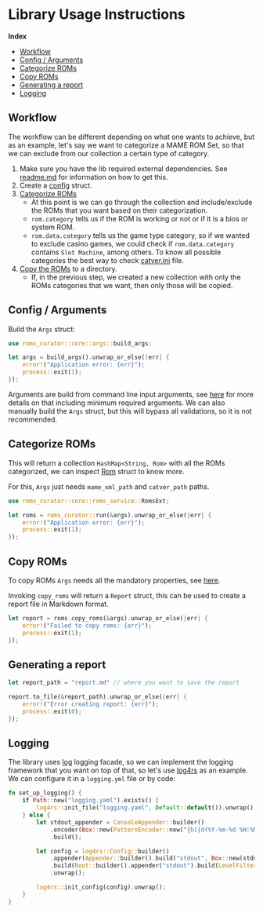 # Library Usage Instructions

__Index__

- [Workflow](#workflow)
- [Config / Arguments](#config--arguments)
- [Categorize ROMs](#categorize-roms)
- [Copy ROMs](#copy-roms)
- [Generating a report](#generating-a-report)
- [Logging](#logging)

## Workflow

The workflow can be different depending on what one wants to achieve,
but as an example, let's say we want to categorize a MAME ROM Set,
so that we can exclude from our collection a certain type of category.

1. Make sure you have the lib required external dependencies.
   See [readme.md](../README.md) for information on how to get this.
1. Create a [config](#config--arguments) struct.
1. [Categorize ROMs](#categorize-roms)
   - At this point is we can go through the collection and
      include/exclude the ROMs that you want based on their categorization.
   - `rom.category` tells us if the ROM is working or not or if it is a bios
     or system ROM.
   - `rom.data.category` tells us the game type category, so if we wanted to
     exclude casino games, we could check if `rom.data.category` contains `Slot Machine`,
     among others. To know all possible categories the best way to check
     [catver.ini](./../README.md) file.
1. [Copy the ROMs](#copy-roms) to a directory.
   - If, in the previous step, we created a new collection with only the ROMs
     categories that we want, then only those will be copied.

## Config / Arguments

Build the `Args` struct:

```rust
use roms_curator::core::args::build_args;

let args = build_args().unwrap_or_else(|err| {
    error!("Application error: {err}");
    process::exit(1);
});
```

Arguments are build from command line input arguments, see [here](app-run-instructions.md)
for more details on that including minimum required arguments. We can also manually build
the `Args` struct, but this will bypass all validations, so it is not recommended.

## Categorize ROMs

This will return a collection `HashMap<String, Rom>` with all the ROMs
categorized, we can inspect [Rom](/src/models/roms.rs)
struct to know more.

For this, `Args` just needs `mame_xml_path` and `catver_path` paths.

```rust
use roms_curator::core::roms_service::RomsExt;

let roms = roms_curator::run(&args).unwrap_or_else(|err| {
    error!("Application error: {err}");
    process::exit(1);
});
```

## Copy ROMs

To copy ROMs `Args` needs all the mandatory properties,
see [here](#config--arguments).

Invoking `copy_roms` will return a `Report` struct, this can be
used to create a report file in Markdown format.

```rust
let report = roms.copy_roms(&args).unwrap_or_else(|err| {
    error!("Failed to copy roms: {err}");
    process::exit(1);
});
```

## Generating a report

```rust
let report_path = "report.md" // where you want to save the report

report.to_file(&report_path).unwrap_or_else(|err| {
    error!("Error creating report: {err}");
    process::exit(0);
});
```

## Logging

The library uses [log](https://docs.rs/log/latest/log/) logging facade,
so we can implement the logging framework that you want on top of that,
so let's use [log4rs](https://docs.rs/log4rs/latest/log4rs/) as an example.
We can configure it in a `logging.yml` file or by code:

```rust
fn set_up_logging() {
    if Path::new("logging.yaml").exists() {
        log4rs::init_file("logging.yaml", Default::default()).unwrap();
    } else {
        let stdout_appender = ConsoleAppender::builder()
            .encoder(Box::new(PatternEncoder::new("{h({d(%Y-%m-%d %H:%M:%S)(utc)} - {l}: {m}{n})}")))
            .build();

        let config = log4rs::Config::builder()
            .appender(Appender::builder().build("stdout", Box::new(stdout_appender)))
            .build(Root::builder().appender("stdout").build(LevelFilter::Info))
            .unwrap();

        log4rs::init_config(config).unwrap();
    }
}
```
